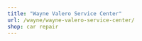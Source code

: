 ```yaml
---
title: "Wayne Valero Service Center"
url: /wayne/wayne-valero-service-center/
shop: car repair
---
```

